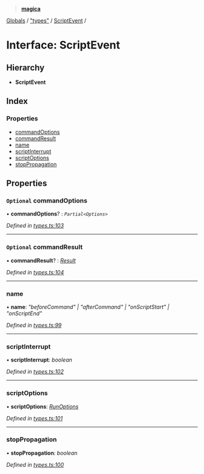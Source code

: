 > **[magica](../README.md)**

[Globals](../README.md) / ["types"](../modules/_types_.md) / [ScriptEvent](_types_.scriptevent.md) /

# Interface: ScriptEvent

## Hierarchy

* **ScriptEvent**

## Index

### Properties

* [commandOptions](_types_.scriptevent.md#optional-commandoptions)
* [commandResult](_types_.scriptevent.md#optional-commandresult)
* [name](_types_.scriptevent.md#name)
* [scriptInterrupt](_types_.scriptevent.md#scriptinterrupt)
* [scriptOptions](_types_.scriptevent.md#scriptoptions)
* [stopPropagation](_types_.scriptevent.md#stoppropagation)

## Properties

### `Optional` commandOptions

• **commandOptions**? : *`Partial<Options>`*

*Defined in [types.ts:103](https://github.com/cancerberoSgx/magica/blob/48e3aa5/src/types.ts#L103)*

___

### `Optional` commandResult

• **commandResult**? : *[Result](_types_.result.md)*

*Defined in [types.ts:104](https://github.com/cancerberoSgx/magica/blob/48e3aa5/src/types.ts#L104)*

___

###  name

• **name**: *"beforeCommand" | "afterCommand" | "onScriptStart" | "onScriptEnd"*

*Defined in [types.ts:99](https://github.com/cancerberoSgx/magica/blob/48e3aa5/src/types.ts#L99)*

___

###  scriptInterrupt

• **scriptInterrupt**: *boolean*

*Defined in [types.ts:102](https://github.com/cancerberoSgx/magica/blob/48e3aa5/src/types.ts#L102)*

___

###  scriptOptions

• **scriptOptions**: *[RunOptions](_types_.runoptions.md)*

*Defined in [types.ts:101](https://github.com/cancerberoSgx/magica/blob/48e3aa5/src/types.ts#L101)*

___

###  stopPropagation

• **stopPropagation**: *boolean*

*Defined in [types.ts:100](https://github.com/cancerberoSgx/magica/blob/48e3aa5/src/types.ts#L100)*